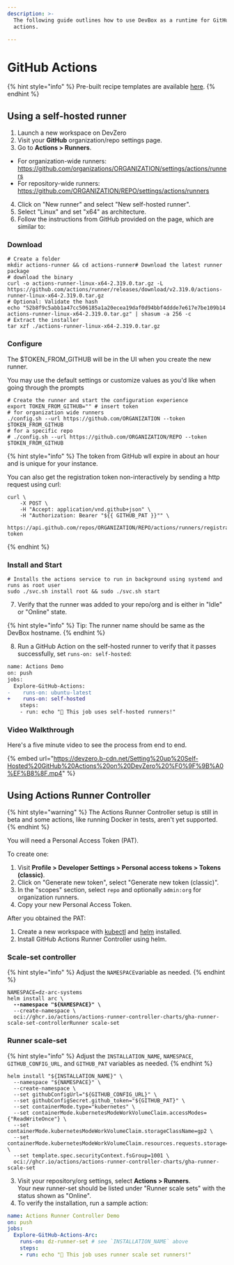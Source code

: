 ```yaml
---
description: >-
  The following guide outlines how to use DevBox as a runtime for GitHub
  actions.

---
```


# GitHub Actions

{% hint style="info" %}
Pre-built recipe templates are available [here](../../references/starter-templates/ci-cd/github-actions.md).
{% endhint %}

## Using a self-hosted runner

1. Launch a new workspace on DevZero
2. Visit your **GitHub** organization/repo settings page.
3. Go to **Actions > Runners**.
<!-- markdown-link-check-disable -->
* For organization-wide runners: https://github.com/organizations/ORGANIZATION/settings/actions/runners
* For repository-wide runners: https://github.com/ORGANIZATION/REPO/settings/actions/runners
<!-- markdown-link-check-enable-->
4. Click on "New runner" and select "New self-hosted runner".
5. Select "Linux" and set "x64" as architecture.
6. Follow the instructions from GitHub provided on the page, which are similar to:

### Download

```
# Create a folder
mkdir actions-runner && cd actions-runner# Download the latest runner package
# download the binary
curl -o actions-runner-linux-x64-2.319.0.tar.gz -L https://github.com/actions/runner/releases/download/v2.319.0/actions-runner-linux-x64-2.319.0.tar.gz
# Optional: Validate the hash
echo "52b8f9c5abb1a47cc506185a1a20ecea19daf0d94bbf4ddde7e617e7be109b14  actions-runner-linux-x64-2.319.0.tar.gz" | shasum -a 256 -c
# Extract the installer
tar xzf ./actions-runner-linux-x64-2.319.0.tar.gz
```

### Configure

The $TOKEN_FROM_GITHUB will be in the UI when you create the new runner.

You may use the default settings or customize values as you'd like when going through the prompts

```
# Create the runner and start the configuration experience
export TOKEN_FROM_GITHUB="" # insert token
# for organization wide runners
./config.sh --url https://github.com/ORGANIZATION --token $TOKEN_FROM_GITHUB
# for a specific repo
# ./config.sh --url https://github.com/ORGANIZATION/REPO --token $TOKEN_FROM_GITHUB
```
{% hint style="info" %}
The token from GitHub wll expire in about an hour and is unique for your instance.

You can also get the registration token non-interactively by sending a http request using curl:

```
curl \
    -X POST \
    -H "Accept: application/vnd.github+json" \
    -H "Authorization: Bearer "${{ GITHUB_PAT }}"" \
    https://api.github.com/repos/ORGANIZATION/REPO/actions/runners/registration-token
```

{% endhint %}

### Install and Start

```
# Installs the actions service to run in background using systemd and runs as root user
sudo ./svc.sh install root && sudo ./svc.sh start
```

7. Verify that the runner was added to your repo/org and is either in "Idle" or "Online" state.

{% hint style="info" %}
Tip: The runner name should be same as the DevBox hostname.
{% endhint %}

8. Run a GitHub Action on the self-hosted runner to verify that it passes successfully, set `runs-on: self-hosted`:

```diff
name: Actions Demo
on: push
jobs:
  Explore-GitHub-Actions:
-    runs-on: ubuntu-latest
+    runs-on: self-hosted
    steps:
    - run: echo "🎉 This job uses self-hosted runners!"
```

### Video Walkthrough

Here's a five minute video to see the process from end to end.

{% embed url="https://devzero.b-cdn.net/Setting%20up%20Self-Hosted%20GitHub%20Actions%20on%20DevZero%20%F0%9F%9B%A0%EF%B8%8F.mp4" %}

## Using Actions Runner Controller

{% hint style="warning" %}
The Actions Runner Controller setup is still in beta and some actions, like running Docker in tests, aren't yet supported.
{% endhint %}

You will need a Personal Access Token (PAT).

To create one:

1. Visit **Profile > Developer Settings > Personal access tokens > Tokens (classic)**.
2. Click on "Generate new token", select "Generate new token (classic)".
3. In the "scopes" section, select `repo` and optionally `admin:org` for organization runners.
4. Copy your new Personal Access Token.

After you obtained the PAT:

1. Create a new workspace with [kubectl](../../references/starter-templates/infra/kubectl.md) and [helm](../../references/starter-templates/infra/helm.md) installed.
2. Install GitHub Actions Runner Controller using helm.

### Scale-set controller

{% hint style="info" %}
Adjust the `NAMESPACE`variable as needed.
{% endhint %}

<pre><code>NAMESPACE=dz-arc-systems
helm install arc \
<strong>  --namespace "${NAMESPACE}" \
</strong>  --create-namespace \
  oci://ghcr.io/actions/actions-runner-controller-charts/gha-runner-scale-set-controllerRunner scale-set
</code></pre>

### Runner scale-set

{% hint style="info" %}
Adjust the `INSTALLATION_NAME`, `NAMESPACE`, `GITHUB_CONFIG_URL`, and `GITHUB_PAT` variables as needed.
{% endhint %}

```
helm install "${INSTALLATION_NAME}" \
  --namespace "${NAMESPACE}" \
  --create-namespace \
  --set githubConfigUrl="${GITHUB_CONFIG_URL}" \
  --set githubConfigSecret.github_token="${GITHUB_PAT}" \
  --set containerMode.type="kubernetes" \
  --set containerMode.kubernetesModeWorkVolumeClaim.accessModes={"ReadWriteOnce"} \
  --set containerMode.kubernetesModeWorkVolumeClaim.storageClassName=gp2 \
  --set containerMode.kubernetesModeWorkVolumeClaim.resources.requests.storage=1Gi \
  --set template.spec.securityContext.fsGroup=1001 \
  oci://ghcr.io/actions/actions-runner-controller-charts/gha-runner-scale-set
```

3. Visit your repository/org settings, select **Actions > Runners**.\
   Your new runner-set should be listed under "Runner scale sets" with the status shown as "Online".
4. To verify the installation, run a sample action:

```yaml
name: Actions Runner Controller Demo
on: push
jobs:
  Explore-GitHub-Actions-Arc:
    runs-on: dz-runner-set # see `INSTALLATION_NAME` above
    steps:
    - run: echo "🎉 This job uses runner scale set runners!"
```
